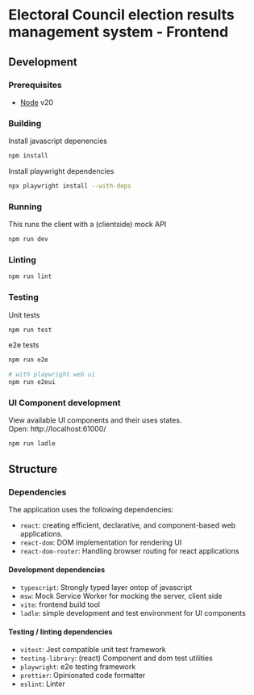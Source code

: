 # Electoral Council election results management system - Frontend

## Development

### Prerequisites
- [Node](https://nodejs.org) v20


### Building

Install javascript depenencies

```sh
npm install
```

Install playwright dependencies

```sh
npx playwright install --with-deps
```

### Running

This runs the client with a (clientside) mock API

```sh
npm run dev
```

### Linting
```sh
npm run lint
```

### Testing

Unit tests
```sh
npm run test
```

e2e tests
```sh
npm run e2e

# with playwright web ui
npm run e2eui 
```

### UI Component development

View available UI components and their uses states.  
Open: http://localhost:61000/

```sh
npm run ladle
```

## Structure

### Dependencies

The application uses the following dependencies:

- `react`: creating efficient, declarative, and component-based web applications.
- `react-dom`: DOM implementation for rendering UI
- `react-dom-router`: Handling browser routing for react applications

#### Development dependencies

- `typescript`: Strongly typed layer ontop of javascript
- `msw`: Mock Service Worker for mocking the server, client side
- `vite`: frontend build tool
- `ladle`: simple development and test environment for UI components

#### Testing / linting dependencies

- `vitest`: Jest compatible unit test framework
- `testing-library`: (react) Component and dom test utilities
- `playwright`: e2e testing framework
- `prettier`: Opinionated code formatter
- `eslint`: Linter

